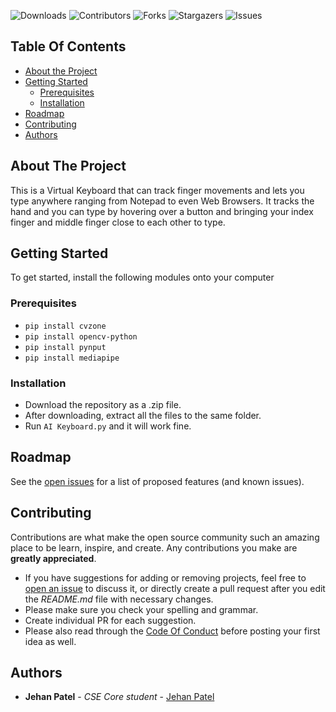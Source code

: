  
![Downloads](https://img.shields.io/github/downloads/JehanPatel/Virtual-Keyboard/total) ![Contributors](https://img.shields.io/github/contributors/JehanPatel/Virtual-Keyboard?color=dark-green) ![Forks](https://img.shields.io/github/forks/JehanPatel/Virtual-Keyboard?style=social) ![Stargazers](https://img.shields.io/github/stars/JehanPatel/Virtual-Keyboard?style=social) ![Issues](https://img.shields.io/github/issues/JehanPatel/Virtual-Keyboard) 

## Table Of Contents

* [About the Project](#about-the-project)
* [Getting Started](#getting-started)
  * [Prerequisites](#prerequisites)
  * [Installation](#installation)
* [Roadmap](#roadmap)
* [Contributing](#contributing)
* [Authors](#authors)

## About The Project

This is a Virtual Keyboard that can track finger movements and lets you type anywhere ranging from Notepad to even Web Browsers.
It tracks the hand and you can type by hovering over a button and bringing your index finger and middle finger close to each other to type. 


## Getting Started

To get started, install the following modules onto your computer 

### Prerequisites

- `pip install cvzone`
- `pip install opencv-python`
- `pip install pynput`
- `pip install mediapipe`

### Installation

- Download the repository as a .zip file.
- After downloading, extract all the files to the same folder.
- Run `AI Keyboard.py` and it will work fine.

## Roadmap

See the [open issues](https://github.com/JehanPatel/Virtual-Keyboard/issues) for a list of proposed features (and known issues).

## Contributing

Contributions are what make the open source community such an amazing place to be learn, inspire, and create. Any contributions you make are **greatly appreciated**.
* If you have suggestions for adding or removing projects, feel free to [open an issue](https://github.com/JehanPatel/Virtual-Keyboard/issues/new) to discuss it, or directly create a pull request after you edit the *README.md* file with necessary changes.
* Please make sure you check your spelling and grammar.
* Create individual PR for each suggestion.
* Please also read through the [Code Of Conduct](https://github.com/JehanPatel/Virtual-Keyboard/blob/main/CODE_OF_CONDUCT.md) before posting your first idea as well.

## Authors

* **Jehan Patel** - *CSE Core student* - [Jehan Patel](https://github.com/JehanPatel)

